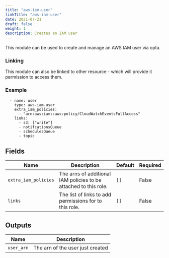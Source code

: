 ```yaml
---
title: "aws-iam-user"
linkTitle: "aws-iam-user"
date: 2021-07-21
draft: false
weight: 1
description: Creates an IAM user
---
```


This module can be used to create and manage an AWS IAM user via opta.

### Linking

This module can also be linked to other resource - which will provide it
permission to access them.

### Example

```
  - name: user
    type: aws-iam-user
    extra_iam_policies:
      - "arn:aws:iam::aws:policy/CloudWatchEventsFullAccess"
    links:
      - s3: ["write"]
      - notifcationsQueue
      - schedulesQueue
      - topic
```

## Fields


| Name      | Description | Default | Required |
| ----------- | ----------- | ------- | -------- |
| `extra_iam_policies` | The arns of additional IAM policies to be attached to this role. | `[]` | False |
| `links` | The list of links to add permissions for to this role. | `[]` | False |

## Outputs


| Name      | Description |
| ----------- | ----------- |
| `user_arn` | The arn of the user just created |